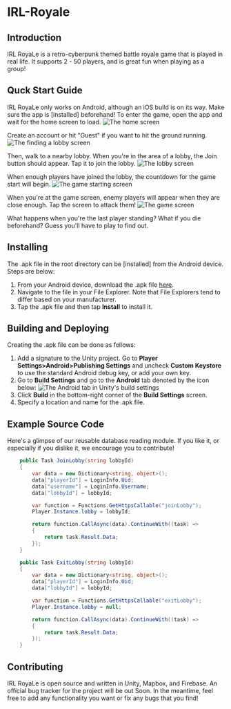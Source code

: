 # IRL-Royale
## Introduction
IRL RoyaLe is a retro-cyberpunk themed battle royale game that is played in real life. It supports 2 - 50 players, and is great fun when playing as a group!
## Quck Start Guide
IRL RoyaLe only works on Android, although an iOS build is on its way. Make sure the app is [installed] beforehand!
To enter the game, open the app and wait for the home screen to load.
![The home screen](https://raw.githubusercontent.com/chenjefferson/IRL-Royale-Doc-Assets/master/Home%20Screen.png)

Create an account or hit "Guest" if you want to hit the ground running.
![The finding a lobby screen](https://raw.githubusercontent.com/chenjefferson/IRL-Royale-Doc-Assets/master/Find%20Lobby%20Screen.png)

Then, walk to a nearby lobby. When you're in the area of a lobby, the Join button should appear. Tap it to join the lobby.
![The lobby screen](https://raw.githubusercontent.com/chenjefferson/IRL-Royale-Doc-Assets/master/Lobby%20Screen.png)

When enough players have joined the lobby, the countdown for the game start will begin.
![The game starting screen](https://raw.githubusercontent.com/chenjefferson/IRL-Royale-Doc-Assets/master/Lobby%20Start%20Screen.png)

When you're at the game screen, enemy players will appear when they are close enough. Tap the screen to attack them!
![The game screen](https://raw.githubusercontent.com/chenjefferson/IRL-Royale-Doc-Assets/master/Battle%20Screen.png)

What happens when you're the last player standing? What if you die beforehand? Guess you'll have to play to find out.
## Installing
The .apk file in the root directory can be [installed] from the Android device. Steps are below:

1. From your Android device, download the .apk file [here](https://github.com/Panthson/IRL-Royale/raw/README/AndroidBuild.apk).
2. Navigate to the file in your File Explorer. Note that File Explorers tend to differ based on your manufacturer.
3. Tap the .apk file and then tap **Install** to install it.
## Building and Deploying
Creating the .apk file can be done as follows:

1. Add a signature to the Unity project. Go to **Player Settings>Android>Publishing Settings** and uncheck **Custom Keystore** to use the standard Android debug key, or add your own key.
2. Go to **Build Settings** and go to the **Android** tab denoted by the icon below:
![The Android tab in Unity's build settings](https://raw.githubusercontent.com/chenjefferson/IRL-Royale-Doc-Assets/master/Android%20Settings%20Tab.PNG)
3. Click **Build** in the bottom-right corner of the **Build Settings** screen.
4. Specify a location and name for the .apk file.
## Example Source Code
Here's a glimpse of our reusable database reading module. If you like it, or especially if you dislike it, we encourage you to contribute!
```cs
    public Task JoinLobby(string lobbyId)
    {
        var data = new Dictionary<string, object>();
        data["playerId"] = LoginInfo.Uid;
        data["username"] = LoginInfo.Username;
        data["lobbyId"] = lobbyId;

        var function = Functions.GetHttpsCallable("joinLobby");
        Player.Instance.lobby = lobbyId;

        return function.CallAsync(data).ContinueWith((task) =>
        {
            return task.Result.Data;
        });
    }

    public Task ExitLobby(string lobbyId)
    {
        var data = new Dictionary<string, object>();
        data["playerId"] = LoginInfo.Uid;
        data["lobbyId"] = lobbyId;

        var function = Functions.GetHttpsCallable("exitLobby");
        Player.Instance.lobby = null;

        return function.CallAsync(data).ContinueWith((task) =>
        {
            return task.Result.Data;
        });
    }
```
## Contributing
IRL RoyaLe is open source and written in Unity, Mapbox, and Firebase. An official bug tracker for the project will be out Soon. In the meantime, feel free to add any functionality you want or fix any bugs that you find!